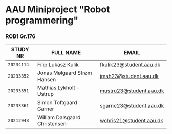 # AAU Miniproject "Robot programmering"
### ROB1 Gr.176 
| **STUDY NR**      | **FULL NAME**                   | **EMAIL**                 |
| ----------------- | ------------------------------- | ------------------------- |
| `20234114`        | Filip Lukasz Kulik              |  fkulik23@student.aau.dk  |
| `20233352`        | Jonas Mølgaard Strøm Hansen     |  jmsh23@student.aau.dk    |
| `20233351`        | Mathias Lykholt - Ustrup        |  mustru23@student.aau.dk  |
| `20233361`        | Simon Toftgaard Garner          |  sgarne23@student.aau.dk  |
| `20212943`        | William Dalsgaard Christensen   |  wchris21@student.aau.dk  |
